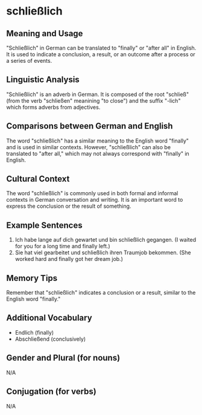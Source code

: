 # schließlich
## Meaning and Usage
"Schließlich" in German can be translated to "finally" or "after all" in English. It is used to indicate a conclusion, a result, or an outcome after a process or a series of events.

## Linguistic Analysis
"Schließlich" is an adverb in German. It is composed of the root "schließ" (from the verb "schließen" meanining "to close") and the suffix "-lich" which forms adverbs from adjectives.

## Comparisons between German and English
The word "schließlich" has a similar meaning to the English word "finally" and is used in similar contexts. However, "schließlich" can also be translated to "after all," which may not always correspond with "finally" in English.

## Cultural Context
The word "schließlich" is commonly used in both formal and informal contexts in German conversation and writing. It is an important word to express the conclusion or the result of something.

## Example Sentences
1. Ich habe lange auf dich gewartet und bin schließlich gegangen. (I waited for you for a long time and finally left.)
2. Sie hat viel gearbeitet und schließlich ihren Traumjob bekommen. (She worked hard and finally got her dream job.)

## Memory Tips
Remember that "schließlich" indicates a conclusion or a result, similar to the English word "finally."

## Additional Vocabulary
- Endlich (finally)
- Abschließend (conclusively)

## Gender and Plural (for nouns)
N/A

## Conjugation (for verbs)
N/A